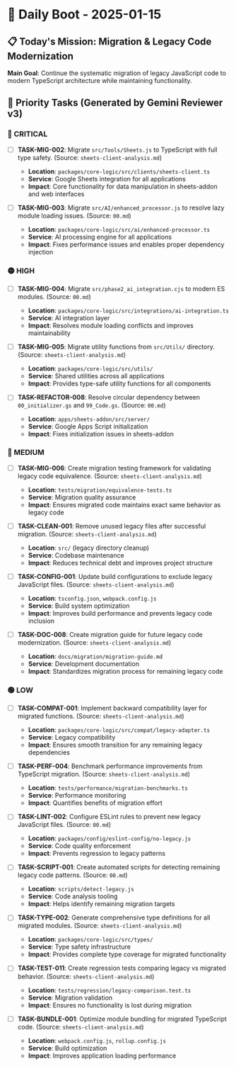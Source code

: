 # 🚀 Daily Boot - 2025-01-15

## 📋 Today's Mission: Migration & Legacy Code Modernization

**Main Goal**: Continue the systematic migration of legacy JavaScript code to modern TypeScript architecture while maintaining functionality.

## 🎯 Priority Tasks (Generated by Gemini Reviewer v3)

### 🔴 CRITICAL
- [ ] **TASK-MIG-002**: Migrate `src/Tools/Sheets.js` to TypeScript with full type safety. (Source: `sheets-client-analysis.md`)
  - **Location**: `packages/core-logic/src/clients/sheets-client.ts`
  - **Service**: Google Sheets integration for all applications
  - **Impact**: Core functionality for data manipulation in sheets-addon and web interfaces

- [ ] **TASK-MIG-003**: Migrate `src/AI/enhanced_processor.js` to resolve lazy module loading issues. (Source: `00.md`)
  - **Location**: `packages/core-logic/src/ai/enhanced-processor.ts`
  - **Service**: AI processing engine for all applications
  - **Impact**: Fixes performance issues and enables proper dependency injection

### 🟡 HIGH
- [ ] **TASK-MIG-004**: Migrate `src/phase2_ai_integration.cjs` to modern ES modules. (Source: `00.md`)
  - **Location**: `packages/core-logic/src/integrations/ai-integration.ts`
  - **Service**: AI integration layer
  - **Impact**: Resolves module loading conflicts and improves maintainability

- [ ] **TASK-MIG-005**: Migrate utility functions from `src/Utils/` directory. (Source: `sheets-client-analysis.md`)
  - **Location**: `packages/core-logic/src/utils/`
  - **Service**: Shared utilities across all applications
  - **Impact**: Provides type-safe utility functions for all components

- [ ] **TASK-REFACTOR-008**: Resolve circular dependency between `00_initializer.gs` and `99_Code.gs`. (Source: `00.md`)
  - **Location**: `apps/sheets-addon/src/server/`
  - **Service**: Google Apps Script initialization
  - **Impact**: Fixes initialization issues in sheets-addon

### 🔵 MEDIUM
- [ ] **TASK-MIG-006**: Create migration testing framework for validating legacy code equivalence. (Source: `sheets-client-analysis.md`)
  - **Location**: `tests/migration/equivalence-tests.ts`
  - **Service**: Migration quality assurance
  - **Impact**: Ensures migrated code maintains exact same behavior as legacy code

- [ ] **TASK-CLEAN-001**: Remove unused legacy files after successful migration. (Source: `sheets-client-analysis.md`)
  - **Location**: `src/` (legacy directory cleanup)
  - **Service**: Codebase maintenance
  - **Impact**: Reduces technical debt and improves project structure

- [ ] **TASK-CONFIG-001**: Update build configurations to exclude legacy JavaScript files. (Source: `sheets-client-analysis.md`)
  - **Location**: `tsconfig.json`, `webpack.config.js`
  - **Service**: Build system optimization
  - **Impact**: Improves build performance and prevents legacy code inclusion

- [ ] **TASK-DOC-008**: Create migration guide for future legacy code modernization. (Source: `sheets-client-analysis.md`)
  - **Location**: `docs/migration/migration-guide.md`
  - **Service**: Development documentation
  - **Impact**: Standardizes migration process for remaining legacy code

### 🟢 LOW
- [ ] **TASK-COMPAT-001**: Implement backward compatibility layer for migrated functions. (Source: `sheets-client-analysis.md`)
  - **Location**: `packages/core-logic/src/compat/legacy-adapter.ts`
  - **Service**: Legacy compatibility
  - **Impact**: Ensures smooth transition for any remaining legacy dependencies

- [ ] **TASK-PERF-004**: Benchmark performance improvements from TypeScript migration. (Source: `sheets-client-analysis.md`)
  - **Location**: `tests/performance/migration-benchmarks.ts`
  - **Service**: Performance monitoring
  - **Impact**: Quantifies benefits of migration effort

- [ ] **TASK-LINT-002**: Configure ESLint rules to prevent new legacy JavaScript files. (Source: `00.md`)
  - **Location**: `packages/config/eslint-config/no-legacy.js`
  - **Service**: Code quality enforcement
  - **Impact**: Prevents regression to legacy patterns

- [ ] **TASK-SCRIPT-001**: Create automated scripts for detecting remaining legacy code patterns. (Source: `00.md`)
  - **Location**: `scripts/detect-legacy.js`
  - **Service**: Code analysis tooling
  - **Impact**: Helps identify remaining migration targets

- [ ] **TASK-TYPE-002**: Generate comprehensive type definitions for all migrated modules. (Source: `sheets-client-analysis.md`)
  - **Location**: `packages/core-logic/src/types/`
  - **Service**: Type safety infrastructure
  - **Impact**: Provides complete type coverage for migrated functionality

- [ ] **TASK-TEST-011**: Create regression tests comparing legacy vs migrated behavior. (Source: `sheets-client-analysis.md`)
  - **Location**: `tests/regression/legacy-comparison.test.ts`
  - **Service**: Migration validation
  - **Impact**: Ensures no functionality is lost during migration

- [ ] **TASK-BUNDLE-001**: Optimize module bundling for migrated TypeScript code. (Source: `sheets-client-analysis.md`)
  - **Location**: `webpack.config.js`, `rollup.config.js`
  - **Service**: Build optimization
  - **Impact**: Improves application loading performance